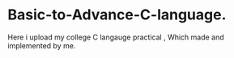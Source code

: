 # Basic-to-Advance-C-language.
Here i upload my college C langauge practical , Which made and implemented by me.
